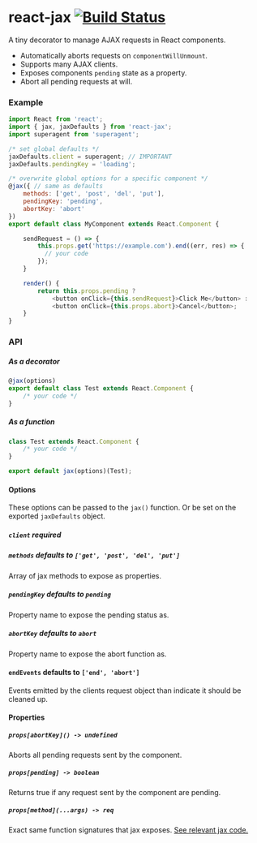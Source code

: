 # react-jax [![Build Status](https://travis-ci.org/azuqua/react-jax.svg?branch=master)](https://travis-ci.org/azuqua/react-jax)

A tiny decorator to manage AJAX requests in React components.

 - Automatically aborts requests on `componentWillUnmount`.
 - Supports many AJAX clients.
 - Exposes components `pending` state as a property.
 - Abort all pending requests at will.

### Example

```js
import React from 'react';
import { jax, jaxDefaults } from 'react-jax';
import superagent from 'superagent';

/* set global defaults */
jaxDefaults.client = superagent; // IMPORTANT
jaxDefaults.pendingKey = 'loading';

/* overwrite global options for a specific component */
@jax({ // same as defaults
    methods: ['get', 'post', 'del', 'put'],
    pendingKey: 'pending',
    abortKey: 'abort'
})
export default class MyComponent extends React.Component {

    sendRequest = () => {
        this.props.get('https://example.com').end((err, res) => {
          // your code
        });
    }

    render() {
        return this.props.pending ?
            <button onClick={this.sendRequest}>Click Me</button> :
            <button onClick={this.props.abort}>Cancel</button>;
    }
}
```

### API

##### As a decorator
```js
@jax(options)
export default class Test extends React.Component {
    /* your code */
}
```

##### As a function
```js
class Test extends React.Component {
    /* your code */
}

export default jax(options)(Test);
```

#### Options

These options can be passed to the `jax()` function. Or be set on the
exported `jaxDefaults` object.

##### `client` __required__

##### `methods` defaults to `['get', 'post', 'del', 'put']`
Array of jax methods to expose as properties.

##### `pendingKey` defaults to `pending`
Property name to expose the pending status as.

##### `abortKey` defaults to `abort`
Property name to expose the abort function as.

#### `endEvents` defaults to `['end', 'abort']`
Events emitted by the clients request object than indicate it should be
cleaned up.

#### Properties

##### `props[abortKey]() -> undefined`
Aborts all pending requests sent by the component.

##### `props[pending] -> boolean`
Returns true if any request sent by the component are pending.

##### `props[method](...args) -> req`
Exact same function signatures that jax exposes. [See relevant jax code.](https://github.com/visionmedia/jax/blob/01182870a4b5f80dec028ae8d0ea8b10e5b38dda/lib/client.js#L823-L929)
